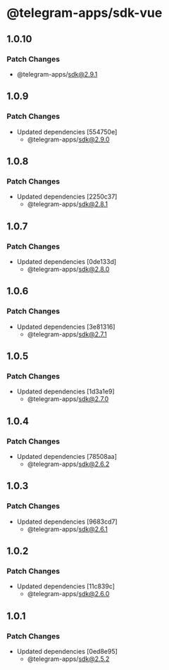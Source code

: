 # @telegram-apps/sdk-vue

## 1.0.10

### Patch Changes

- @telegram-apps/sdk@2.9.1

## 1.0.9

### Patch Changes

- Updated dependencies [554750e]
  - @telegram-apps/sdk@2.9.0

## 1.0.8

### Patch Changes

- Updated dependencies [2250c37]
  - @telegram-apps/sdk@2.8.1

## 1.0.7

### Patch Changes

- Updated dependencies [0de133d]
  - @telegram-apps/sdk@2.8.0

## 1.0.6

### Patch Changes

- Updated dependencies [3e81316]
  - @telegram-apps/sdk@2.7.1

## 1.0.5

### Patch Changes

- Updated dependencies [1d3a1e9]
  - @telegram-apps/sdk@2.7.0

## 1.0.4

### Patch Changes

- Updated dependencies [78508aa]
  - @telegram-apps/sdk@2.6.2

## 1.0.3

### Patch Changes

- Updated dependencies [9683cd7]
  - @telegram-apps/sdk@2.6.1

## 1.0.2

### Patch Changes

- Updated dependencies [11c839c]
  - @telegram-apps/sdk@2.6.0

## 1.0.1

### Patch Changes

- Updated dependencies [0ed8e95]
  - @telegram-apps/sdk@2.5.2
